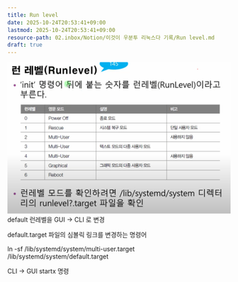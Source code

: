 ```yaml
---
title: Run level
date: 2025-10-24T20:53:41+09:00
lastmod: 2025-10-24T20:53:41+09:00
resource-path: 02.inbox/Notion/이것이 우분투 리눅스다 기록/Run level.md
draft: true
---
```

![](../../../08.media/20231231210201-1.png)
default 런레벨을 GUI → CLI 로 변경

default.target 파일의 심볼릭 링크를 변경하는 명령어  
  
ln -sf /lib/systemd/system/multi-user.target /lib/systemd/system/default.target  

  

CLI → GUI startx 명령